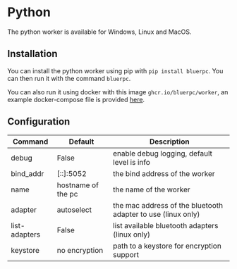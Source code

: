 # Python

The python worker is available for Windows, Linux and MacOS.

## Installation

You can install the python worker using pip with `pip install bluerpc`. You can then run it with the command `bluerpc`.

You can also run it using docker with this image `ghcr.io/bluerpc/worker`, an example docker-compose file is provided [here](https://github.com/BlueRPC/BlueRPC/blob/master/src/python/docker-compose.yml).

## Configuration

|Command|Default|Description|
|--|--|--|
|debug|False|enable debug logging, default level is info|
|bind_addr|[::]:5052|the bind address of the worker|
|name|hostname of the pc|the name of the worker|
|adapter|autoselect|the mac address of the bluetooth adapter to use (linux only)|
|list-adapters|False|list available bluetooth adapters (linux only)|
|keystore|no encryption|path to a keystore for encryption support|